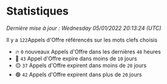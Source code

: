 # Statistiques


_Dernière mise à jour : Wednesday 05/01/2022 20:13:24 (UTC)_ 

Il y a `122`Appels d'Offre référencés sur les mots clefs choisis

- 🔥 `0` nouveaux Appels d'Offre dans les dernières `48` heures
- 🔴  `43` Appel d'Offre expire dans moins de `10` jours
- 🟡  `37` Appels d'Offre expirent dans moins de `20` jours
- 🟢  `42` Appels d'Offre expirent dans plus de `20` jours
